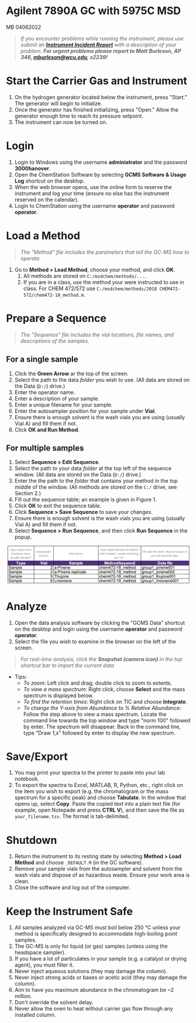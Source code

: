 # Agilent 7890A GC with 5975C MSD

MB 04062022

> *If you encounter problems while running the instrument, please use submit an [**Instrument Incident Report**](https://docs.google.com/forms/d/e/1FAIpQLSc96MiK73kKP06KEZpR0-O7zETCLvWgQtLp_bKEynosUKqpNg/viewform) with a description of your problem.  **For urgent problems please report to Matt Burleson, AP 346, mburleson@wcu.edu, x2239!***
# Start the Carrier Gas and Instrument
1. On the hydrogen generator located below the instrument, press "Start."  The generator will begin to initialize.
1. Once the generator has finished initializing, press "Open."  Allow the generator enough time to reach its pressure setpoint.
1. The instrument can now be turned on.
# Login
1. Login to Windows using the username **administrator** and the password **3000hanover**.
1. Open the ChemStation Software by selecting **GCMS Software & Usage Log** shortcut on the desktop.
1. When the web browser opens, use the online form to reserve the instrument and log your time (ensure no else has the instrument reserved on the calendar).
1. Login to ChemStation using the username **operator** and password **operator**.

# Load a Method

> *The "Method" file includes the parameters that tell the GC-MS how to operate.*

1. Go to **Method > Load Method**, choose your method, and click **OK**.
	1. All methods are stored on `C:/msdchem/methods/...`.
	1. If you are in a class, use the method your were instructed to use in class. For CHEM 472/572 use `C:/msdchem/methods/2018 CHEM472-572/chem472-18_method.m`.

# Prepare a Sequence

> *The "Sequence" file includes the vial locations, file names, and descriptions of the samples.*

## For a single sample
1. Click the **Green Arrow** ar the top of the screen.
1. Select the path to the data *folder* you wish to use. (All data are stored on the Data (`D:/`) drive.)
1. Enter the operator name.
1. Enter a description of your sample.
1. Enter a unique filename for your sample.
1. Enter the autosampler position for your sample under **Vial**.
1. Ensure there is enough solvent is the wash vials you are using (usually Vial A) and fill them if not.
1. Click **OK and Run Method**.

## For multiple samples

1. Select **Sequence > Edit Sequence**.
1. Select the path to your data *folder* at the top left of the sequence window. (All data are stored on the Data (`D:/`) drive.)
1. Enter the the path to the *folder* that contains your method in the top middle of the window. (All methods are stored on the `C:/` drive, see Section 2.)
1. Fill out the sequence table; an example is given in Figure 1.
1. Click **OK** to exit the sequence table.
1. Click **Sequence > Save Sequence** to save your changes.
1. Ensure there is enough solvent is the wash vials you are using (usually Vial A) and fill them if not.
1. Select **Sequence > Run Sequence**, and then click **Run Sequence** in the popup.

![Example Sequence Table](./agilentGCMS_sequenceTable.png)

# Analyze

1. Open the data analysis software by clicking the "GCMS Data" shortcut on the desktop and login using the username **operator** and password **operator**.
1. Select the file you wish to examine in the browser on the left of the screen.


> *For real-time analysis, click the **Snapshot (camera icon)** in the top shortcut bar to import the current data*

- Tips:       
    - *To zoom*: Left click and drag; double click to zoom to extents.
    - *To view a mass spectrum*: Right click, choose **Select** and the mass spectrum is displayed below.
    - *To find the retention times*: Right click on TIC and choose **Integrate**.
    - *To change the Y-axis from Abundance to % Relative Abundance*: Follow the step above to view a mass spectrum.  Locate the command line towards the top window and type "norm 100" followed by enter.  The spectrum will disappear.  Back in the command line, type "Draw 1,x" followed by enter to display the new spectrum.

# Save/Export

1. You may print your spectra to the printer to paste into your lab notebook.
1. To export the spectra to Excel, MATLAB, R, Python, etc., right click on the item you wish to export (e.g. the chromatogram or the mass spectrum for a specific peak) and choose **Tabulate**.  In the window that opens up, select **Copy**.  Paste the copied text into a plain text file (for example, open Notepade and press **CTRL V**), and then save the file as `your_filename.tsv`.  The format is tab-delimited.

# Shutdown

1. Return the instrument to its resting state by selecting **Method > Load Method** and choose  `_DEFAULT.M` (in the GC software).
1. Remove your sample vials from the autosampler and solvent from the wash vials and dispose of as hazardous waste.  Ensure your work area is clean.
1. Close the software and log out of the computer.

# Keep the Instrument Safe
1. All samples analyzed via GC-MS must boil below 250 ℃ unless your method is specifically designed to accommodate high-boiling point samples.
1. The GC-MS is only for liquid (or gas) samples (unless using the headspace sampler).
1. If you have a lot of particulates in your sample (e.g. a catalyst or drying agent), you must filter it.
1. Never inject aqueous solutions (they may damage the column).
1. Never inject strong acids or bases or acetic acid (they may damage the column).
1. Aim to have you maximum abundance in the chromatogram be ~2 million.
1. Don't override the solvent delay.
1. Never allow the oven to heat without carrier gas flow through any installed column.
